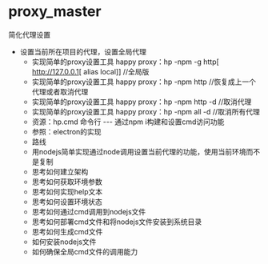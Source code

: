 # proxy_master
简化代理设置
* 设置当前所在项目的代理，设置全局代理
  * 实现简单的proxy设置工具 happy proxy：hp -npm -g http[ http://127.0.0.1[ alias local]]  //全局版
  * 实现简单的proxy设置工具 happy proxy：hp -npm http   //恢复成上一个代理或者取消代理
  * 实现简单的proxy设置工具 happy proxy：hp -npm http -d  //取消代理
  * 实现简单的proxy设置工具 happy proxy：hp -npm all -d   //取消所有代理
  * 资源：hp.cmd 命令行 --- 通过npm i构建和设置cmd访问功能
  * 参照：electron的实现
  * 路线
  * 用nodejs简单实现通过node调用设置当前代理的功能，使用当前环境而不是复制
  * 思考如何建立架构
  * 思考如何获取环境参数
  * 思考如何实现help文本
  * 思考如何设置环境状态
  * 思考如何通过cmd调用到nodejs文件
  * 思考如何部署cmd文件和将nodejs文件安装到系统目录
  * 思考如何生成cmd文件
  * 如何安装nodejs文件
  * 如何确保全局cmd文件的调用能力